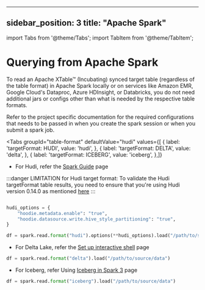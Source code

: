 ---

sidebar_position: 3
title: "Apache Spark"
---------------------

import Tabs from '@theme/Tabs';
import TabItem from '@theme/TabItem';

# Querying from Apache Spark

To read an Apache XTable™ (Incubating) synced target table (regardless of the table format) in Apache Spark locally or on services like
Amazon EMR, Google Cloud's Dataproc, Azure HDInsight, or Databricks, you do not need additional jars or configs
other than what is needed by the respective table formats.

Refer to the project specific documentation for the required configurations that needs to be passed in when
you create the spark session or when you submit a spark job.

<Tabs
groupId="table-format"
defaultValue="hudi"
values={[
{ label: 'targetFormat: HUDI', value: 'hudi', },
{ label: 'targetFormat: DELTA', value: 'delta', },
{ label: 'targetFormat: ICEBERG', value: 'iceberg', },]}

<TabItem value="hudi">

* For Hudi, refer the [Spark Guide](https://hudi.apache.org/docs/quick-start-guide#spark-shellsql) page

:::danger LIMITATION for Hudi target format:
To validate the Hudi targetFormat table results, you need to ensure that you're using Hudi version 0.14.0 as mentioned [here](/docs/features-and-limitations#hudi)
:::

```python md title="python"

hudi_options = {
    "hoodie.metadata.enable": "true",
    "hoodie.datasource.write.hive_style_partitioning": "true",
}

df = spark.read.format("hudi").options(**hudi_options).load("/path/to/source/data")
```

</TabItem>
<TabItem value="delta">

* For Delta Lake, refer the [Set up interactive shell](https://docs.delta.io/latest/quick-start.html#set-up-interactive-shell) page

```python md title="python"
df = spark.read.format("delta").load("/path/to/source/data")
```

</TabItem>
<TabItem value="iceberg">

* For Iceberg, refer Using [Iceberg in Spark 3](https://iceberg.apache.org/docs/latest/getting-started/#using-iceberg-in-spark-3) page

```python md title="python"
df = spark.read.format("iceberg").load("/path/to/source/data")
```

</TabItem>
</Tabs>

